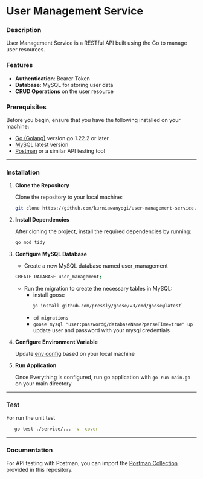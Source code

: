 # User Management Service

### Description
User Management Service is a RESTful API built using the Go to manage user resources.

### Features
- **Authentication**: Bearer Token
- **Database**: MySQL for storing user data
- **CRUD Operations** on the user resource


### Prerequisites

Before you begin, ensure that you have the following installed on your machine:

- [Go (Golang)](https://golang.org/dl/) version go 1.22.2 or later
- [MySQL](https://dev.mysql.com/downloads/) latest version
- [Postman](https://www.postman.com/) or a similar API testing tool

---

### Installation

1. **Clone the Repository**

   Clone the repository to your local machine:

   ```bash
   git clone https://github.com/kurniawanyogi/user-management-service.git
    ```

2. **Install Dependencies**

   After cloning the project, install the required dependencies by running:

   ```bash
   go mod tidy
    ```

3. **Configure MySQL Database**

    - Create a new MySQL database named user_management

    ```bash
   CREATE DATABASE user_management;
    ```

   - Run the migration to create the necessary tables in MySQL:
     - install goose 
     ```bash
        go install github.com/pressly/goose/v3/cmd/goose@latest` 
       ```
     - `cd migrations`
     - `goose mysql "user:password@/databaseName?parseTime=true" up` update user and password with your mysql credentials
   
4. **Configure Environment Variable**
   
   Update [env config](config.cold.json) based on your local machine

5. **Run Application**

   Once Everything is configured, run go application with `go run main.go` on your main directory

---

### Test

For run the unit test 
   ```bash
      go test ./service/... -v -cover
   ```

---

### Documentation

For API testing with Postman, you can import the [Postman Collection](user-management.postman_collection.json) provided in this repository.